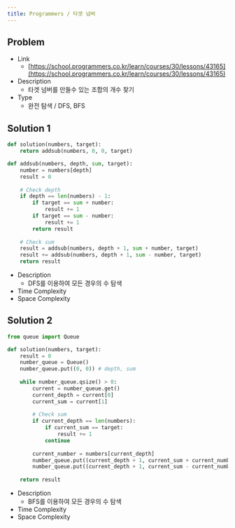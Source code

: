 ```yaml
---
title: Programmers / 타겟 넘버
---
```


## Problem

* Link
  * [https://school.programmers.co.kr/learn/courses/30/lessons/43165](https://school.programmers.co.kr/learn/courses/30/lessons/43165)
* Description
  * 타겟 넘버를 만들수 있는 조합의 개수 찾기
* Type
  * 완전 탐색 / DFS, BFS

## Solution 1

```python {caption="Solution 1", linenos=table}
def solution(numbers, target):
    return addsub(numbers, 0, 0, target)

def addsub(numbers, depth, sum, target):
    number = numbers[depth]
    result = 0
    
    # Check depth
    if depth == len(numbers) - 1:
        if target == sum + number:
            result += 1
        if target == sum - number:
            result += 1
        return result
    
    # Check sum
    result = addsub(numbers, depth + 1, sum + number, target)
    result += addsub(numbers, depth + 1, sum - number, target)
    return result
```

* Description
  * DFS를 이용하여 모든 경우의 수 탐색
* Time Complexity
* Space Complexity

## Solution 2

```python {caption="Solution 1", linenos=table}
from queue import Queue

def solution(numbers, target):
    result = 0
    number_queue = Queue()
    number_queue.put((0, 0)) # depth, sum
    
    while number_queue.qsize() > 0:
        current = number_queue.get()
        current_depth = current[0]
        current_sum = current[1]
    
        # Check sum
        if current_depth == len(numbers):
            if current_sum == target:
                result += 1
            continue
        
        current_number = numbers[current_depth]
        number_queue.put((current_depth + 1, current_sum + current_number))
        number_queue.put((current_depth + 1, current_sum - current_number))
            
    return result
```

* Description
  * BFS를 이용하여 모든 경우의 수 탐색
* Time Complexity
* Space Complexity